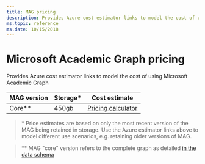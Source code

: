 ```yaml
---
title: MAG pricing
description: Provides Azure cost estimator links to model the cost of using Microsoft Academic Graph
ms.topic: reference
ms.date: 10/15/2018
---
```

# Microsoft Academic Graph pricing

Provides Azure cost estimator links to model the cost of using Microsoft Academic Graph

MAG version | Storage* | Cost estimate
--- | --- | --- 
Core** | 450gb | [Pricing calculator](https://azure.com/e/4dfc57131aa54df4945dcba4c2b1671f)

> \* Price estimates are based on only the most recent version of the MAG being retained in storage. Use the Azure estimator links above to model different use scenarios, e.g. retaining older versions of MAG.

> \*\* MAG "core" version refers to the complete graph as detailed [in the data schema](../reference/data-schema.md)
